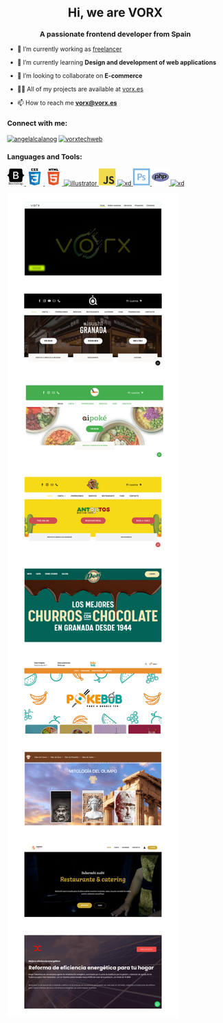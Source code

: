 <h1 align="center">Hi, we are VORX</h1>
<h3 align="center">A passionate frontend developer from Spain</h3>

- 🔭 I’m currently working as [freelancer](vorx.es)

- 🌱 I’m currently learning **Design and development of web applications**

- 👯 I’m looking to collaborate on **E-commerce**

- 👨‍💻 All of my projects are available at [vorx.es](vorx.es)

- 📫 How to reach me **vorx@vorx.es**

<h3 align="left">Connect with me:</h3>
<p align="left">
<a href="https://linkedin.com/in/angelalcalanog" target="blank"><img align="center" src="https://raw.githubusercontent.com/rahuldkjain/github-profile-readme-generator/master/src/images/icons/Social/linked-in-alt.svg" alt="angelalcalanog" height="30" width="40" /></a>
<a href="https://instagram.com/vorxtechweb" target="blank"><img align="center" src="https://raw.githubusercontent.com/rahuldkjain/github-profile-readme-generator/master/src/images/icons/Social/instagram.svg" alt="vorxtechweb" height="30" width="40" /></a>
</p>

<h3 align="left">Languages and Tools:</h3>
<p align="left"> <a href="https://getbootstrap.com" target="_blank" rel="noreferrer"> <img src="https://raw.githubusercontent.com/devicons/devicon/master/icons/bootstrap/bootstrap-plain-wordmark.svg" alt="bootstrap" width="40" height="40"/> </a> <a href="https://www.w3schools.com/css/" target="_blank" rel="noreferrer"> <img src="https://raw.githubusercontent.com/devicons/devicon/master/icons/css3/css3-original-wordmark.svg" alt="css3" width="40" height="40"/> </a> <a href="https://www.w3.org/html/" target="_blank" rel="noreferrer"> <img src="https://raw.githubusercontent.com/devicons/devicon/master/icons/html5/html5-original-wordmark.svg" alt="html5" width="40" height="40"/> </a> <a href="https://www.adobe.com/in/products/illustrator.html" target="_blank" rel="noreferrer"> <img src="https://www.vectorlogo.zone/logos/adobe_illustrator/adobe_illustrator-icon.svg" alt="illustrator" width="40" height="40"/> </a> <a href="https://developer.mozilla.org/en-US/docs/Web/JavaScript" target="_blank" rel="noreferrer"> <img src="https://raw.githubusercontent.com/devicons/devicon/master/icons/javascript/javascript-original.svg" alt="javascript" width="40" height="40"/> </a> <a href="https://www.wordpress.com" target="_blank" rel="noreferrer"> <img src="PORTFOLIO/wordpress.png" alt="xd" width="40" height="40"/> </a> <a href="https://www.photoshop.com/en" target="_blank" rel="noreferrer"> <img src="https://raw.githubusercontent.com/devicons/devicon/master/icons/photoshop/photoshop-line.svg" alt="photoshop" width="40" height="40"/> </a> <a href="https://www.php.net" target="_blank" rel="noreferrer"> <img src="https://raw.githubusercontent.com/devicons/devicon/master/icons/php/php-original.svg" alt="php" width="40" height="40"/> </a> <a href="https://www.adobe.com/products/xd.html" target="_blank" rel="noreferrer"> <img src="https://cdn.worldvectorlogo.com/logos/adobe-xd.svg" alt="xd" width="40" height="40"/> </a> </p>


<a href="https://vorx.es" target="blank"><img align="center" src="PORTFOLIO/vorx.png" alt="vorxtechweb" width="400" height="213"/></a> 
<a href="https://granada.aisushi.es" target="blank"><img align="center" src="PORTFOLIO/aisushi.png" alt="Aisushi" width="400" height="213"/></a>
<a href="https://www.granada.aipoke.es" target="blank"><img align="center" src="PORTFOLIO/aipoke.png" alt="Aipoke" width="400" height="213"/></a>
<a href="https://antojitos.es" target="blank"><img align="center" src="PORTFOLIO/antojitos.png" alt="Antojitos" width="400" height="213"/></a>
<a href="https://churreria.vorx.es" target="blank"><img align="center" src="PORTFOLIO/churreria.png" alt="Churreria Desi" width="400" height="213"/></a>
<a href="https://pokebub.vorx.es" target="blank"><img align="center" src="PORTFOLIO/pokebub.png" alt="Pokebub" width="400" height="213"/></a>
<a href="" target="blank"><img align="center" src="PORTFOLIO/mitologia.png" alt="Mitología" width="400" height="213"/></a>
<a href="subarashisushi.es" target="blank"><img align="center" src="PORTFOLIO/subarashi.png" alt="Subarashi" width="400" height="213"/></a>
<a href="eficienciaenergeticaviviendas.es" target="blank"><img align="center" src="PORTFOLIO/tektodomo.png" alt="Grupo Tektodomo" width="400" height="213"/></a>
